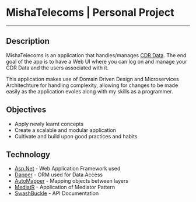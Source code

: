 # MishaTelecoms | Personal Project
---
## Description
MishaTelecoms is an application that handles/manages [CDR Data](https://en.wikipedia.org/wiki/Call_detail_record).
The end goal of the app is to have a Web UI where you can log on and manage your CDR Data and the users associated with it.

This application makes use of Domain Driven Design and Microservices Architechture for handling complexity, allowing for changes to be made easily
as the application evoles along with my skills as a programmer.

## Objectives

- Apply newly learnt concepts
- Create a scalable and modular application
- Cultivate and build upon good practices and habits

## Technology
- [Asp.Net](https://dotnet.microsoft.com/apps/aspnet) -  Web Application Framework used
- [Dapper](https://github.com/DapperLib/Dapper) - ORM used for Data Access
- [AutoMapper](http://automapper.org/) - Mapping objects between layers
- [MediatR](https://github.com/jbogard/MediatR) - Application of Mediator Pattern
- [SwashBuckle](https://docs.microsoft.com/en-us/aspnet/core/tutorials/web-api-help-pages-using-swagger?view=aspnetcore-5.0) - API Documentation
